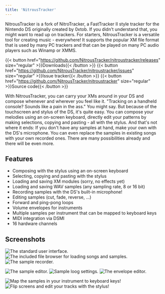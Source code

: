 ```yaml
---
title: 'NitrousTracker'
---
```


NitrousTracker is a fork of NitroTracker, a FastTracker II
style tracker for the Nintendo DS originally created by
0xtob. If you didn't understand that, you might want to
read up on trackers. For starters, NitrousTracker is a
versatile tool for creating music - everywhere! It supports
the popular XM file format that is used by many PC trackers
and that can be played on many PC audio players such as
Winamp or XMMS.

{{< button href="https://github.com/NitrousTracker/nitroustracker/releases" size="regular" >}}Downloads{{< /button >}}
{{< button href="https://github.com/NitrousTracker/nitroustracker/issues" size="regular" >}}Issue tracker{{< /button >}}
{{< button href="https://github.com/NitrousTracker/nitroustracker" size="regular" >}}Source code{{< /button >}}

With NitrousTracker, you can carry your XMs around in your DS and compose whenever and wherever you feel like it. "Tracking on a handheld console? Sounds like a pain in the ass." You might say. But because of the touchscreen and stylus of the DS, it's quite easy. You can compose your melodies using an on-screen keyboard, directly edit your patterns by making selections, copying and pasting - all with the stylus. And that's not where it ends: If you don't have any samples at hand, make your own with the DS's microphone. You can even replace the samples in existing songs with your own recorded ones. There are many possibilities already and there will be even more. 

## Features

* Composing with the stylus using an on-screen keyboard
* Selecting, copying and pasting with the stylus
* Loading and saving XM modules (sorry, no effects yet)
* Loading and saving WAV samples (any sampling rate, 8 or 16 bit)
* Recording samples with the DS's built-in microphone!
* Editing samples (cut, fade, reverse, ...)
* Forward and ping-pong loops
* Volume envelopes for instruments
* Multiple samples per instrument that can be mapped to keyboard keys
* MIDI integration via DSMI
* 16 hardware channels

## Screenshots

![The standard user interface.](/nitroustracker/content/screenshots/interface.png)
![The included file browser for loading songs and samples.](/nitroustracker/content/screenshots/filebrowser.png)
![The sample recorder.](/nitroustracker/content/screenshots/recsample.png)

![The sample editor.](/nitroustracker/content/screenshots/sampleedit.png)
![Sample loog settings.](/nitroustracker/content/screenshots/loops.png)
![The envelope editor.](/nitroustracker/content/screenshots/envelopes.png)

![Map the samples in your instrument to keyboard keys!](/nitroustracker/content/screenshots/mapsamples.png)
![Flip screens and edit your tracks with the stylus!](/nitroustracker/content/screenshots/patternedit.png)
